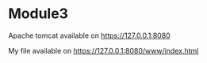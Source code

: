 # Module3
Apache tomcat available on https://127.0.0.1:8080

My file available on https://127.0.0.1:8080/www/index.html
